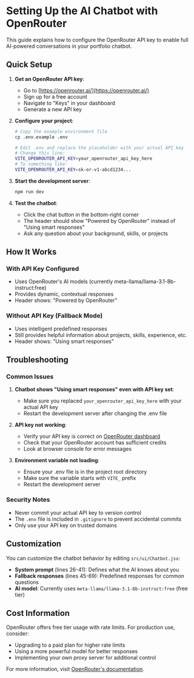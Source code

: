 # Setting Up the AI Chatbot with OpenRouter

This guide explains how to configure the OpenRouter API key to enable full AI-powered conversations in your portfolio chatbot.

## Quick Setup

1. **Get an OpenRouter API key**:
   - Go to [https://openrouter.ai/](https://openrouter.ai/)
   - Sign up for a free account
   - Navigate to "Keys" in your dashboard
   - Generate a new API key

2. **Configure your project**:
   ```bash
   # Copy the example environment file
   cp .env.example .env
   
   # Edit .env and replace the placeholder with your actual API key
   # Change this line:
   VITE_OPENROUTER_API_KEY=your_openrouter_api_key_here
   # To something like:
   VITE_OPENROUTER_API_KEY=sk-or-v1-abcd1234...
   ```

3. **Start the development server**:
   ```bash
   npm run dev
   ```

4. **Test the chatbot**:
   - Click the chat button in the bottom-right corner
   - The header should show "Powered by OpenRouter" instead of "Using smart responses"
   - Ask any question about your background, skills, or projects

## How It Works

### With API Key Configured
- Uses OpenRouter's AI models (currently meta-llama/llama-3.1-8b-instruct:free)
- Provides dynamic, contextual responses
- Header shows: "Powered by OpenRouter"

### Without API Key (Fallback Mode)
- Uses intelligent predefined responses
- Still provides helpful information about projects, skills, experience, etc.
- Header shows: "Using smart responses"

## Troubleshooting

### Common Issues

1. **Chatbot shows "Using smart responses" even with API key set**:
   - Make sure you replaced `your_openrouter_api_key_here` with your actual API key
   - Restart the development server after changing the .env file

2. **API key not working**:
   - Verify your API key is correct on [OpenRouter dashboard](https://openrouter.ai/keys)
   - Check that your OpenRouter account has sufficient credits
   - Look at browser console for error messages

3. **Environment variable not loading**:
   - Ensure your .env file is in the project root directory
   - Make sure the variable starts with `VITE_` prefix
   - Restart the development server

### Security Notes

- Never commit your actual API key to version control
- The `.env` file is included in `.gitignore` to prevent accidental commits
- Only use your API key on trusted domains

## Customization

You can customize the chatbot behavior by editing `src/ui/Chatbot.jsx`:

- **System prompt** (lines 26-41): Defines what the AI knows about you
- **Fallback responses** (lines 45-69): Predefined responses for common questions
- **AI model**: Currently uses `meta-llama/llama-3.1-8b-instruct:free` (free tier)

## Cost Information

OpenRouter offers free tier usage with rate limits. For production use, consider:
- Upgrading to a paid plan for higher rate limits
- Using a more powerful model for better responses
- Implementing your own proxy server for additional control

For more information, visit [OpenRouter's documentation](https://openrouter.ai/docs).